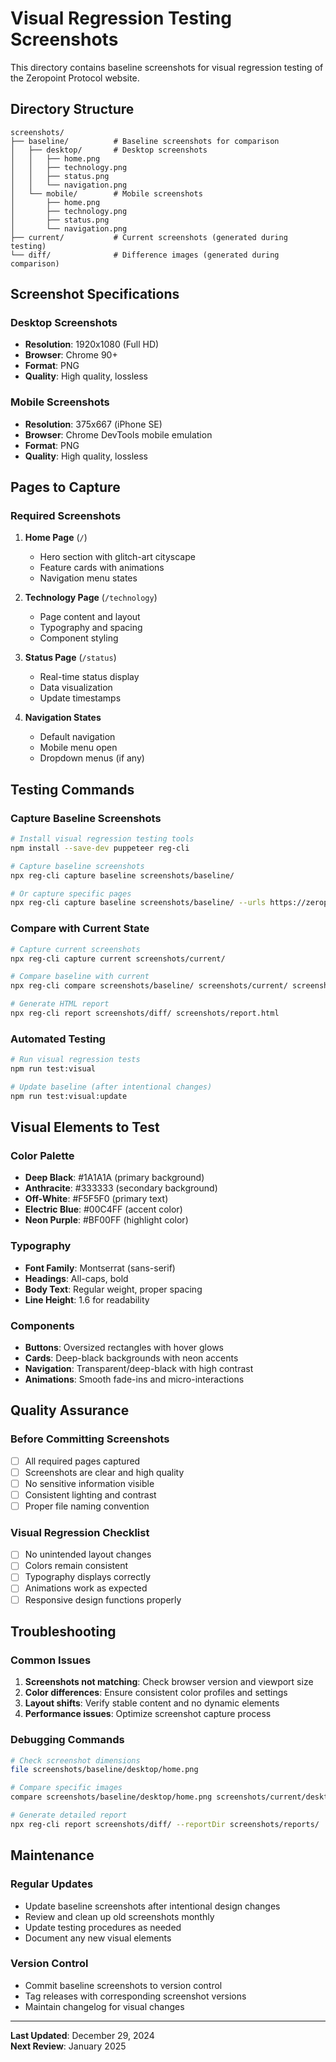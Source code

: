 # Visual Regression Testing Screenshots

This directory contains baseline screenshots for visual regression testing of the Zeropoint Protocol website.

## Directory Structure

```
screenshots/
├── baseline/          # Baseline screenshots for comparison
│   ├── desktop/       # Desktop screenshots
│   │   ├── home.png
│   │   ├── technology.png
│   │   ├── status.png
│   │   └── navigation.png
│   └── mobile/        # Mobile screenshots
│       ├── home.png
│       ├── technology.png
│       ├── status.png
│       └── navigation.png
├── current/           # Current screenshots (generated during testing)
└── diff/              # Difference images (generated during comparison)
```

## Screenshot Specifications

### Desktop Screenshots
- **Resolution**: 1920x1080 (Full HD)
- **Browser**: Chrome 90+
- **Format**: PNG
- **Quality**: High quality, lossless

### Mobile Screenshots
- **Resolution**: 375x667 (iPhone SE)
- **Browser**: Chrome DevTools mobile emulation
- **Format**: PNG
- **Quality**: High quality, lossless

## Pages to Capture

### Required Screenshots
1. **Home Page** (`/`)
   - Hero section with glitch-art cityscape
   - Feature cards with animations
   - Navigation menu states

2. **Technology Page** (`/technology`)
   - Page content and layout
   - Typography and spacing
   - Component styling

3. **Status Page** (`/status`)
   - Real-time status display
   - Data visualization
   - Update timestamps

4. **Navigation States**
   - Default navigation
   - Mobile menu open
   - Dropdown menus (if any)

## Testing Commands

### Capture Baseline Screenshots
```bash
# Install visual regression testing tools
npm install --save-dev puppeteer reg-cli

# Capture baseline screenshots
npx reg-cli capture baseline screenshots/baseline/

# Or capture specific pages
npx reg-cli capture baseline screenshots/baseline/ --urls https://zeropointprotocol.ai
```

### Compare with Current State
```bash
# Capture current screenshots
npx reg-cli capture current screenshots/current/

# Compare baseline with current
npx reg-cli compare screenshots/baseline/ screenshots/current/ screenshots/diff/

# Generate HTML report
npx reg-cli report screenshots/diff/ screenshots/report.html
```

### Automated Testing
```bash
# Run visual regression tests
npm run test:visual

# Update baseline (after intentional changes)
npm run test:visual:update
```

## Visual Elements to Test

### Color Palette
- **Deep Black**: #1A1A1A (primary background)
- **Anthracite**: #333333 (secondary background)
- **Off-White**: #F5F5F0 (primary text)
- **Electric Blue**: #00C4FF (accent color)
- **Neon Purple**: #BF00FF (highlight color)

### Typography
- **Font Family**: Montserrat (sans-serif)
- **Headings**: All-caps, bold
- **Body Text**: Regular weight, proper spacing
- **Line Height**: 1.6 for readability

### Components
- **Buttons**: Oversized rectangles with hover glows
- **Cards**: Deep-black backgrounds with neon accents
- **Navigation**: Transparent/deep-black with high contrast
- **Animations**: Smooth fade-ins and micro-interactions

## Quality Assurance

### Before Committing Screenshots
- [ ] All required pages captured
- [ ] Screenshots are clear and high quality
- [ ] No sensitive information visible
- [ ] Consistent lighting and contrast
- [ ] Proper file naming convention

### Visual Regression Checklist
- [ ] No unintended layout changes
- [ ] Colors remain consistent
- [ ] Typography displays correctly
- [ ] Animations work as expected
- [ ] Responsive design functions properly

## Troubleshooting

### Common Issues
1. **Screenshots not matching**: Check browser version and viewport size
2. **Color differences**: Ensure consistent color profiles and settings
3. **Layout shifts**: Verify stable content and no dynamic elements
4. **Performance issues**: Optimize screenshot capture process

### Debugging Commands
```bash
# Check screenshot dimensions
file screenshots/baseline/desktop/home.png

# Compare specific images
compare screenshots/baseline/desktop/home.png screenshots/current/desktop/home.png screenshots/diff/home-diff.png

# Generate detailed report
npx reg-cli report screenshots/diff/ --reportDir screenshots/reports/
```

## Maintenance

### Regular Updates
- Update baseline screenshots after intentional design changes
- Review and clean up old screenshots monthly
- Update testing procedures as needed
- Document any new visual elements

### Version Control
- Commit baseline screenshots to version control
- Tag releases with corresponding screenshot versions
- Maintain changelog for visual changes

---

**Last Updated**: December 29, 2024  
**Next Review**: January 2025